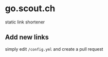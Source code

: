 # go.scout.ch

static link shortener

## Add new links

simply edit `/config.yml` and create a pull request

